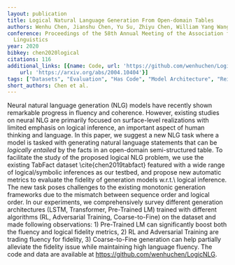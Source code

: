 ```yaml
---
layout: publication
title: Logical Natural Language Generation From Open-domain Tables
authors: Wenhu Chen, Jianshu Chen, Yu Su, Zhiyu Chen, William Yang Wang
conference: Proceedings of the 58th Annual Meeting of the Association for Computational
  Linguistics
year: 2020
bibkey: chen2020logical
citations: 116
additional_links: [{name: Code, url: 'https://github.com/wenhuchen/LogicNLG'}, {name: Paper,
    url: 'https://arxiv.org/abs/2004.10404'}]
tags: ["Datasets", "Evaluation", "Has Code", "Model Architecture", "Reinforcement Learning", "Security", "Survey Paper", "Training Techniques"]
short_authors: Chen et al.
---
```

Neural natural language generation (NLG) models have recently shown
remarkable progress in fluency and coherence. However, existing studies on
neural NLG are primarily focused on surface-level realizations with limited
emphasis on logical inference, an important aspect of human thinking and
language. In this paper, we suggest a new NLG task where a model is tasked with
generating natural language statements that can be *logically entailed* by
the facts in an open-domain semi-structured table. To facilitate the study of
the proposed logical NLG problem, we use the existing TabFact dataset
\cite\{chen2019tabfact\} featured with a wide range of logical/symbolic
inferences as our testbed, and propose new automatic metrics to evaluate the
fidelity of generation models w.r.t.\ logical inference. The new task poses
challenges to the existing monotonic generation frameworks due to the mismatch
between sequence order and logical order. In our experiments, we
comprehensively survey different generation architectures (LSTM, Transformer,
Pre-Trained LM) trained with different algorithms (RL, Adversarial Training,
Coarse-to-Fine) on the dataset and made following observations: 1) Pre-Trained
LM can significantly boost both the fluency and logical fidelity metrics, 2) RL
and Adversarial Training are trading fluency for fidelity, 3) Coarse-to-Fine
generation can help partially alleviate the fidelity issue while maintaining
high language fluency. The code and data are available at
https://github.com/wenhuchen/LogicNLG.